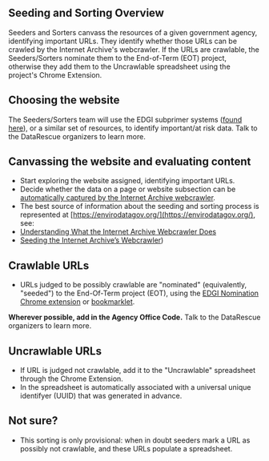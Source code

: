## Seeding and Sorting Overview

Seeders and Sorters canvass the resources of a given government agency, identifying important URLs. They identify whether those URLs can be crawled by the Internet Archive's webcrawler. If the URLs are crawlable, the Seeders/Sorters nominate them to the End-of-Term (EOT) project, otherwise they add them to the Uncrawlable spreadsheet using the project's Chrome Extension.

## Choosing the website
The Seeders/Sorters team will use the EDGI subprimer systems ([found here](https://envirodatagov.org/agency-forecasts/)), or a similar set of resources, to identify important/at risk data. Talk to the DataRescue organizers to learn more.

## Canvassing the website and evaluating content
- Start exploring the website assigned, identifying important URLs.
- Decide whether the data on a page or website subsection can be [automatically captured by the Internet Archive webcrawler](./what-heritrix-does.md).
- The best source of information about the seeding and sorting process is represented at [https://envirodatagov.org/](https://envirodatagov.org/), see:
- [Understanding What the Internet Archive Webcrawler Does](https://docs.google.com/document/d/1PeWefW2toThs-Pbw0CMv2us7wxQI0gRrP1LGuwMp_UQ/edit)
- [Seeding the Internet Archive’s Webcrawler](https://docs.google.com/document/d/1qpuNCmBmu4KcsS_hE2srewcCiP4f9P5cCyDfHmsSAVU/edit))

## Crawlable URLs
- URLs judged to be possibly crawlable are "nominated" (equivalently, "seeded") to the End-Of-Term project (EOT), using the [EDGI Nomination Chrome extension](https://chrome.google.com/webstore/detail/nominationtool/abjpihafglmijnkkoppbookfkkanklok?hl=en) or
  [bookmarklet](http://digital2.library.unt.edu/nomination/eth2016/about/).

**Wherever possible, add in the Agency Office Code.** Talk to the DataRescue organizers to learn more.

## Uncrawlable URLs
 - If URL is judged not crawlable, add it to the "Uncrawlable" spreadsheet through the Chrome Extension.
  - In the spreadsheet is automatically associated with a universal unique identifyer (UUID) that was generated in advance.

## Not sure?
 - This sorting is only provisional: when in doubt seeders mark a URL as possibly not crawlable, and these URLs populate a spreadsheet.
